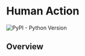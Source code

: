 # Human Action 

![PyPI - Python Version](https://img.shields.io/pypi/pyversions/Python)

## Overview
